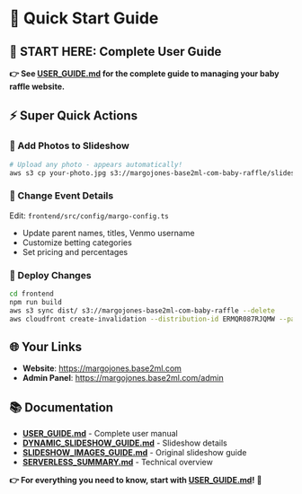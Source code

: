 # 🚀 Quick Start Guide

## 📖 **START HERE**: Complete User Guide
**👉 See [USER_GUIDE.md](USER_GUIDE.md) for the complete guide to managing your baby raffle website.**

## ⚡ Super Quick Actions

### 📸 Add Photos to Slideshow
```bash
# Upload any photo - appears automatically!
aws s3 cp your-photo.jpg s3://margojones-base2ml-com-baby-raffle/slideshow/
```

### 🎨 Change Event Details
Edit: `frontend/src/config/margo-config.ts`
- Update parent names, titles, Venmo username
- Customize betting categories
- Set pricing and percentages

### 🚀 Deploy Changes
```bash
cd frontend
npm run build
aws s3 sync dist/ s3://margojones-base2ml-com-baby-raffle --delete
aws cloudfront create-invalidation --distribution-id ERMQR087RJQMW --paths "/*"
```

## 🌐 Your Links
- **Website**: https://margojones.base2ml.com
- **Admin Panel**: https://margojones.base2ml.com/admin

## 📚 Documentation
- **[USER_GUIDE.md](USER_GUIDE.md)** - Complete user manual
- **[DYNAMIC_SLIDESHOW_GUIDE.md](DYNAMIC_SLIDESHOW_GUIDE.md)** - Slideshow details
- **[SLIDESHOW_IMAGES_GUIDE.md](SLIDESHOW_IMAGES_GUIDE.md)** - Original slideshow guide
- **[SERVERLESS_SUMMARY.md](SERVERLESS_SUMMARY.md)** - Technical overview

**👉 For everything you need to know, start with [USER_GUIDE.md](USER_GUIDE.md)!** 🎯
